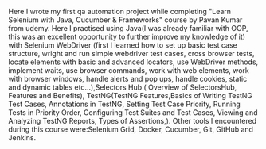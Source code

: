 Here I wrote my first qa automation project while completing "Learn Selenium with Java, Cucumber & Frameworks" course by Pavan Kumar from udemy. Here I practised using Java(I was already familiar with OOP, this was an excellent opportunity to further  improve my knowledge
of it)  with Selenium WebDriver (first I learned how to set up basic test case structure, wright and run simple webdriver test cases, cross browser tests, locate elements with basic and advanced locators, use WebDriver methods, implement waits, use browser commands, 
work with web elements, work with browser windows, handle alerts and pop ups, handle cookies, static and dynamic tables etc...),Selectors Hub ( Overview of SelectorsHub, Features and Benefits), TestNG(TestNG Features,Basics of Writing TestNG Test Cases, Annotations
in TestNG, Setting Test Case Priority, Running Tests in Priority Order, Configuring Test Suites and Test Cases, Viewing and Analyzing TestNG Reports, Types of Assertions,). Other tools I encountered during this course were:Selenium Grid, Docker, Cucumber, Git, GitHub and
Jenkins.
